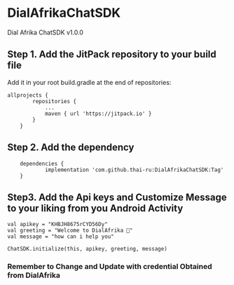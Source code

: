 # DialAfrikaChatSDK
Dial Afrika ChatSDK v1.0.0

## Step 1. Add the JitPack repository to your build file
Add it in your root build.gradle at the end of repositories:
```
allprojects {
		repositories {
			...
			maven { url 'https://jitpack.io' }
		}
	}
  ```
## Step 2. Add the dependency

```
	dependencies {
	        implementation 'com.github.thai-ru:DialAfrikaChatSDK:Tag'
	}
  ```
  ## Step3. Add the Api keys and Customize Message to your liking from you Android Activity
  ```
  val apikey = "KHBJH8675rCYD56Dy"
  val greeting = "Welcome to DialAfrika 👋"
  val message = "how can i help you"

ChatSDK.initialize(this, apikey, greeting, message)
```
  
  ### Remember to Change and Update with credential Obtained from DialAfrika
